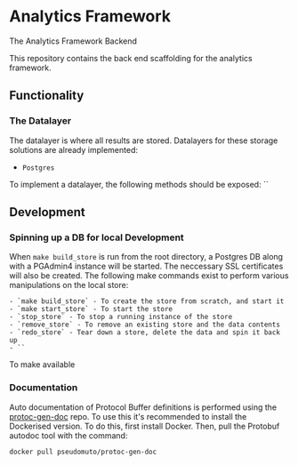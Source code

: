 # Analytics Framework
The Analytics Framework Backend

This repository contains the back end scaffolding for the analytics framework.

## Functionality

### The Datalayer
The datalayer is where all results are stored. Datalayers for these storage solutions are already implemented:
- `Postgres`

To implement a datalayer, the following methods should be exposed:
``

## Development

### Spinning up a DB for local Development
When `make build_store` is run from the root directory, a Postgres DB along with a PGAdmin4 instance will be started. The neccessary SSL certificates will also be created. The following make commands exist to perform various manipulations on the local store:


```
- `make build_store` - To create the store from scratch, and start it
- `make start_store` - To start the store
- `stop_store` - To stop a running instance of the store
- `remove_store` - To remove an existing store and the data contents
- `redo_store` - Tear down a store, delete the data and spin it back up
- ``
```

To make available

### Documentation
Auto documentation of Protocol Buffer definitions is performed using the [protoc-gen-doc](https://github.com/pseudomuto/protoc-gen-doc) repo. To use this it's recommended to install the Dockerised version. To do this, first install Docker. Then, pull the Protobuf autodoc tool with the command:


```bash
docker pull pseudomuto/protoc-gen-doc
```


